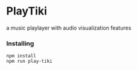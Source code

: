 # PlayTiki 

a music playlayer with audio visualization features

### Installing

```
npm install
npm run play-tiki
```
